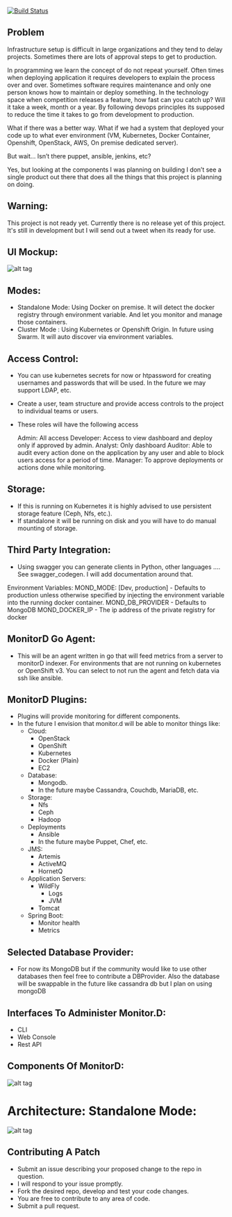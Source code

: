 [![Build Status](https://travis-ci.org/BZCareer/monitor.d.svg?branch=master)](https://travis-ci.org/BZCareer/monitor.d)

##  Problem

Infrastructure setup is difficult in large organizations and they tend to delay projects.  Sometimes there are lots of approval steps to get to production.

In programming we learn the concept of do not repeat yourself. Often times when deploying application it requires developers to explain the process over and over. Sometimes software  requires maintenance and only one person knows how to maintain or deploy something. In the technology space when competition releases a feature, how fast can you catch up? Will it take a week, month or a year. By following devops principles its supposed to reduce the time it takes to go from development to production.

What if there was a better way. What if we had a system that deployed your code up to what ever environment (VM, Kubernetes, Docker Container, Openshift, OpenStack, AWS, On premise dedicated server).

But wait… Isn’t there puppet, ansible, jenkins, etc?

Yes, but looking at the components I was planning on building I don’t see a single product out there that does all the things that this project is planning on doing.

## Warning:

This project is not ready yet. Currently there is no release yet of this project. It's still in development but I will send out a tweet when its ready for use.


## UI Mockup:

![alt tag](https://raw.githubusercontent.com/BZCareer/monitor.d/master/MonitorD-Dash.png)


## Modes:

- Standalone Mode: Using Docker on premise. It will detect the docker registry through environment variable. And let you monitor and manage those containers.
- Cluster Mode : Using Kubernetes or Openshift Origin. In future using Swarm. It will auto discover via environment variables.

## Access Control:

- You can use kubernetes secrets for now or htpassword for creating usernames and passwords that will be used. In the future we may support LDAP, etc.
- Create a user, team structure and provide access controls to the project to individual teams or users.
- These roles will have the following access

     Admin: All access
     Developer: Access to view dashboard and deploy only if approved by admin.
     Analyst: Only dashboard
     Auditor: Able to audit every action done on the application by any user and able to block users access for a period of time.
     Manager: To approve deployments or actions done while monitoring.

## Storage:
- If this is running on Kubernetes it is highly advised to use persistent storage feature (Ceph, Nfs, etc.).
- If standalone it will be running on disk and you will have to do manual mounting of storage.

## Third Party Integration:
- Using swagger you can generate clients in Python, other languages …. See swagger_codegen. I will add documentation around that.

Environment Variables:
MOND_MODE: [Dev, production] - Defaults to production unless otherwise specified by injecting the environment variable into the running docker container.
MOND_DB_PROVIDER - Defaults to MongoDB
MOND_DOCKER_IP - The ip address of the private registry for docker

## MonitorD Go Agent:

- This will be an agent written in go that will feed metrics from a server to monitorD indexer. For environments that are not running on kubernetes or OpenShift v3. You can select to not run the agent and fetch data via ssh like ansible.

## MonitorD Plugins:

- Plugins will provide monitoring for different components.
- In the future I envision that monitor.d will be able to monitor things like:
    -  Cloud:
        - OpenStack
        - OpenShift
        - Kubernetes
        - Docker (Plain)
        - EC2
    - Database:
        - Mongodb.
        - In the future maybe Cassandra, Couchdb, MariaDB, etc.
    -   Storage:
        - Nfs
        - Ceph
        - Hadoop
    - Deployments
        - Ansible
        - In the future maybe Puppet, Chef, etc.
    - JMS:
        - Artemis
        - ActiveMQ
        - HornetQ
    - Application Servers:
        - WildFly
            - Logs
            - JVM
        - Tomcat
    - Spring Boot:
        - Monitor health
        - Metrics


## Selected Database Provider:

- For now its MongoDB but if the community would like to use other databases then feel free to contribute a DBProvider. Also the database will be swappable in the future like cassandra db but I plan on using mongoDB

## Interfaces To Administer Monitor.D:

- CLI
- Web Console
- Rest API

## Components Of MonitorD:
![alt tag](https://raw.githubusercontent.com/BZCareer/monitor.d/master/Components-Design.png)
# Architecture: Standalone Mode:
![alt tag](https://raw.githubusercontent.com/BZCareer/monitor.d/master/Architecture-MonitorKubernetesExternally.png )

## Contributing A Patch

- Submit an issue describing your proposed change to the repo in question.
- I will respond to your issue promptly.
- Fork the desired repo, develop and test your code changes.
- You are free to contribute to any area of code.
- Submit a pull request.
